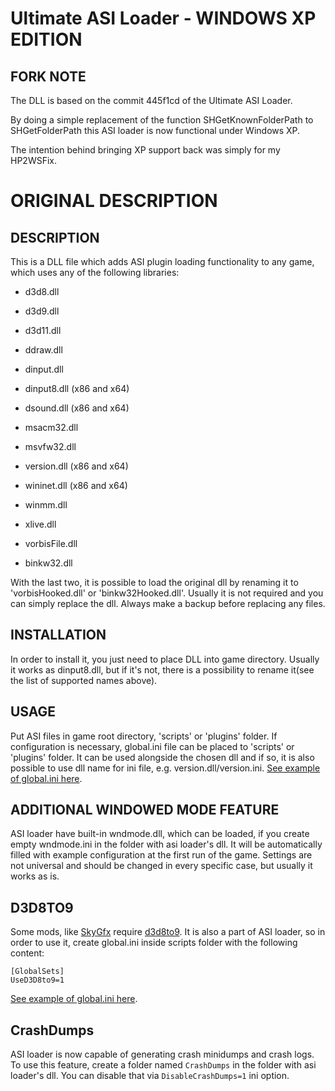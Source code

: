# Ultimate ASI Loader - WINDOWS XP EDITION

## FORK NOTE
The DLL is based on the commit 445f1cd of the Ultimate ASI Loader.

By doing a simple replacement of the function SHGetKnownFolderPath to SHGetFolderPath this ASI loader is now functional under Windows XP.

The intention behind bringing XP support back was simply for my HP2WSFix.

# ORIGINAL DESCRIPTION

## DESCRIPTION

This is a DLL file which adds ASI plugin loading functionality to any game, which uses any of the following libraries:

- d3d8.dll
- d3d9.dll
- d3d11.dll
- ddraw.dll
- dinput.dll
- dinput8.dll (x86 and x64)
- dsound.dll (x86 and x64)
- msacm32.dll
- msvfw32.dll
- version.dll (x86 and x64)
- wininet.dll (x86 and x64)
- winmm.dll
- xlive.dll

- vorbisFile.dll
- binkw32.dll

With the last two, it is possible to load the original dll by renaming it to 'vorbisHooked.dll' or 'binkw32Hooked.dll'.
Usually it is not required and you can simply replace the dll. Always make a backup before replacing any files.

## INSTALLATION

In order to install it, you just need to place DLL into game directory. Usually it works as dinput8.dll, but if it's not, there is a possibility to rename it(see the list of supported names above).

## USAGE

Put ASI files in game root directory, 'scripts' or 'plugins' folder.
If configuration is necessary, global.ini file can be placed to 'scripts' or 'plugins' folder. It can be used alongside the chosen dll and if so, it is also possible to use dll name for ini file, e.g. version.dll/version.ini.
[See example of global.ini here](https://github.com/ThirteenAG/Ultimate-ASI-Loader/blob/master/data/scripts/global.ini).

## ADDITIONAL WINDOWED MODE FEATURE

ASI loader have built-in wndmode.dll, which can be loaded, if you create empty wndmode.ini in the folder with asi loader's dll. It will be automatically filled with example configuration at the first run of the game. Settings are not universal and should be changed in every specific case, but usually it works as is.

## D3D8TO9

Some mods, like [SkyGfx](https://github.com/aap/skygfx_vc) require [d3d8to9](https://github.com/crosire/d3d8to9). It is also a part of ASI loader, so in order to use it, create global.ini inside scripts folder with the following content:

```
[GlobalSets]
UseD3D8to9=1
```

[See example of global.ini here](https://github.com/ThirteenAG/Ultimate-ASI-Loader/blob/master/data/scripts/global.ini#L6).

## CrashDumps

ASI loader is now capable of generating crash minidumps and crash logs. To use this feature, create a folder named `CrashDumps` in the folder with asi loader's dll. You can disable that via `DisableCrashDumps=1` ini option.
